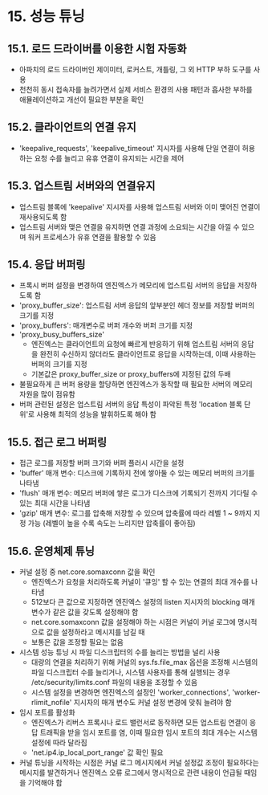 # 15. 성능 튜닝

## 15.1. 로드 드라이버를 이용한 시험 자동화
- 아파치의 로드 드라이버인 제이미터, 로커스트, 개틀링, 그 외 HTTP 부하 도구를 사용
- 천천히 동시 접속자를 늘려가면서 실제 서비스 환경의 사용 패턴과 흡사한 부하를 애뮬레이션하고 개선이 필요한 부분을 확인
## 15.2. 클라이언트의 연결 유지
- 'keepalive_requests', 'keepalive_timeout' 지시자를 사용해 단일 연결이 허용하는 요청 수를 늘리고 유휴 연결이 유지되는 시간을 제어
## 15.3. 업스트림 서버와의 연결유지
- 업스트림 블록에 'keepalive' 지시자를 사용해 업스트림 서버와 이미 맺어진 연결이 재사용되도록 함
- 업스트림 서버와 맺은 연결을 유지하면 연결 과정에 소요되는 시간을 아낄 수 있으며 워커 프로세스가 유휴 연결을 활용할 수 있음
## 15.4. 응답 버퍼링
- 프록시 버퍼 설정을 변경하여 엔진엑스가 메모리에 업스트림 서버의 응답을 저장하도록 함
- 'proxy_buffer_size': 업스트림 서버 응답의 앞부분인 헤더 정보를 저장할 버퍼의 크기를 지정
- 'proxy_buffers': 매개변수로 버퍼 개수와 버퍼 크기를 지정
- 'proxy_busy_buffers_size'
    - 엔진엑스는 클라이언트의 요청에 빠르게 반응하기 위해 업스트림 서버의 응답을 완전히 수신하지 않더라도 클라이언트로 응답을 시작하는데, 이때 사용하는 버퍼의 크기를 지정
    - 기본값은 proxy_buffer_size or proxy_buffers에 지정된 값의 두배
- 불필요하게 큰 버퍼 용량을 할당하면 엔진엑스가 동작할 때 필요한 서버의 메모리 자원을 많이 점유함
- 버퍼 관련된 설정은 업스트림 서버의 응답 특성이 파악된 특정 'location 블록 단위'로 사용해 최적의 성능을 발휘하도록 해야 함
## 15.5. 접근 로그 버퍼링
- 접근 로그를 저장할 버퍼 크기와 버퍼 플러시 시간을 설정
- 'buffer' 매개 변수: 디스크에 기록하지 전에 쌓아둘 수 있는 메모리 버퍼의 크기를 나타냄
- 'flush' 매개 변수: 메모리 버퍼에 쌓은 로그가 디스크에 기록되기 전까지 기다릴 수 있는 최대 시간을 나타냄
- 'gzip' 매개 변수: 로그를 압축해 저장할 수 있으며 압축률에 따라 레벨 1 ~ 9까지 지정 가능 (레벨이 높을 수록 속도는 느리지만 압축률이 좋아짐)
## 15.6. 운영체제 튜닝
- 커널 설정 중 net.core.somaxconn 값을 확인
    - 엔진엑스가 요청을 처리하도록 커널이 '큐잉' 할 수 있는 연결의 최대 개수를 나타냄
    - 512보다 큰 값으로 지정하면 엔진엑스 설정의 listen 지시자의 blocking 매개변수가 같은 값을 갖도록 설정해야 함
    - net.core.somaxconn 값을 설정해야 하는 시점은 커널이 커널 로그에 명시적으로 값을 설정하라고 메시지를 남길 때
    - 보통은 값을 조정할 필요는 없음
- 시스템 성능 튜닝 시 파일 디스크립터의 수를 늘리는 방법을 널리 사용
    - 대량의 연결을 처리하기 위해 커널의 sys.fs.file_max 옵션을 조정해 시스템의 파일 디스크립터 수를 늘리거나, 
    시스템 사용자를 통해 실행되는 경우 /etc/security/limits.conf 파일의 내용을 조정할 수 있음
    - 시스템 설정을 변경하면 엔진엑스의 설정인 'worker_connections', 'worker-rlimit_nofile' 지시자의 매개 변수도 커널 설정 변경에 맞춰 늘려야 함
- 임시 포트를 활성화
    - 엔진엑스가 리버스 프록시나 로드 밸런서로 동작하면 모든 업스트림 연결이 응답 트래픽을 받을 임시 포트를 염, 
    이때 필요한 임시 포트의 최대 개수는 시스템 설정에 따라 달라짐
    - 'net.ip4.ip_local_port_range' 값 확인 필요
- 커널 튜닝을 시작하는 시점은 커널 로그 메시지에서 커널 설정값 조정이 필요하다는 메시지를 발견하거나 엔진엑스 오류 로그에서 명시적으로 관련 내용이 언급될 때임을 기억해야 함
